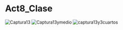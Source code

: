# Act8_Clase
![Captura13](https://github.com/user-attachments/assets/e87c0610-3192-4b61-bbe7-89f2392abb12)
![Captura13ymedio](https://github.com/user-attachments/assets/7b093e1d-1705-4db8-b4b0-2096080fb4d9)
![captura13y3cuartos](https://github.com/user-attachments/assets/a024ab2b-5bb6-42fd-ae47-537b8f4fae7b)

